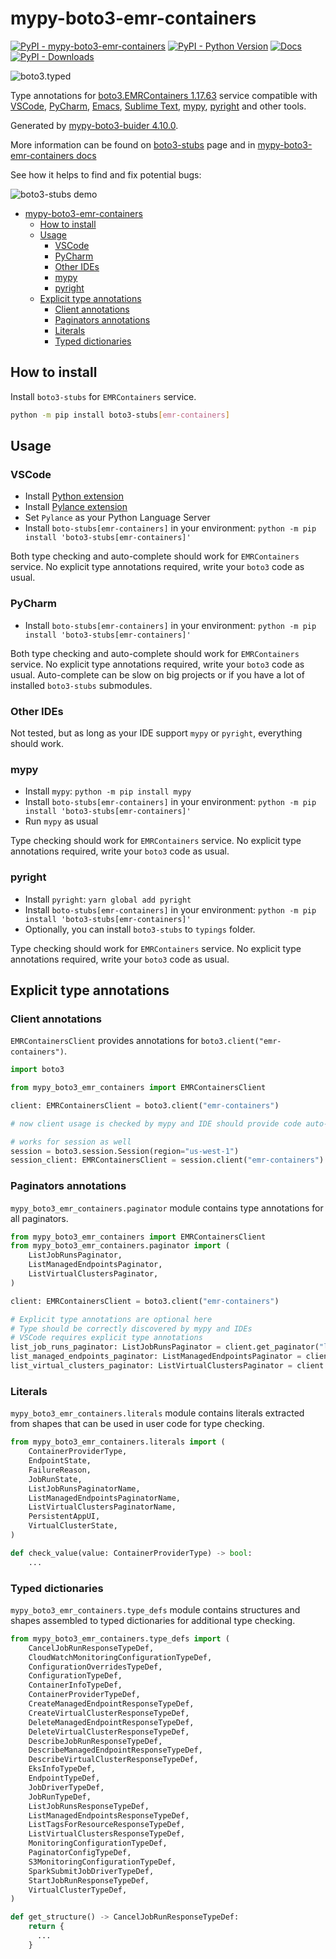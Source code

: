 # mypy-boto3-emr-containers

[![PyPI - mypy-boto3-emr-containers](https://img.shields.io/pypi/v/mypy-boto3-emr-containers.svg?color=blue)](https://pypi.org/project/mypy-boto3-emr-containers)
[![PyPI - Python Version](https://img.shields.io/pypi/pyversions/mypy-boto3-emr-containers.svg?color=blue)](https://pypi.org/project/mypy-boto3-emr-containers)
[![Docs](https://img.shields.io/readthedocs/mypy-boto3-builder.svg?color=blue)](https://mypy-boto3-builder.readthedocs.io/)
[![PyPI - Downloads](https://img.shields.io/pypi/dw/mypy-boto3-emr-containers?color=blue)](https://pypistats.org/packages/mypy-boto3-emr-containers)

![boto3.typed](https://github.com/vemel/mypy_boto3_builder/raw/master/logo.png)

Type annotations for
[boto3.EMRContainers 1.17.63](https://boto3.amazonaws.com/v1/documentation/api/1.17.63/reference/services/emr-containers.html#EMRContainers)
service compatible with [VSCode](https://code.visualstudio.com/),
[PyCharm](https://www.jetbrains.com/pycharm/),
[Emacs](https://www.gnu.org/software/emacs/),
[Sublime Text](https://www.sublimetext.com/),
[mypy](https://github.com/python/mypy),
[pyright](https://github.com/microsoft/pyright) and other tools.

Generated by
[mypy-boto3-buider 4.10.0](https://github.com/vemel/mypy_boto3_builder).

More information can be found on
[boto3-stubs](https://pypi.org/project/boto3-stubs/) page and in
[mypy-boto3-emr-containers docs](https://github.com/vemel/mypy_boto3_builder/service_docs/mypy_boto3_emr_containers/README.md)

See how it helps to find and fix potential bugs:

![boto3-stubs demo](https://github.com/vemel/mypy_boto3_builder/raw/master/demo.gif)

- [mypy-boto3-emr-containers](#mypy-boto3-emr-containers)
  - [How to install](#how-to-install)
  - [Usage](#usage)
    - [VSCode](#vscode)
    - [PyCharm](#pycharm)
    - [Other IDEs](#other-ides)
    - [mypy](#mypy)
    - [pyright](#pyright)
  - [Explicit type annotations](#explicit-type-annotations)
    - [Client annotations](#client-annotations)
    - [Paginators annotations](#paginators-annotations)
    - [Literals](#literals)
    - [Typed dictionaries](#typed-dictionaries)

## How to install

Install `boto3-stubs` for `EMRContainers` service.

```bash
python -m pip install boto3-stubs[emr-containers]
```

## Usage

### VSCode

- Install
  [Python extension](https://marketplace.visualstudio.com/items?itemName=ms-python.python)
- Install
  [Pylance extension](https://marketplace.visualstudio.com/items?itemName=ms-python.vscode-pylance)
- Set `Pylance` as your Python Language Server
- Install `boto-stubs[emr-containers]` in your environment:
  `python -m pip install 'boto3-stubs[emr-containers]'`

Both type checking and auto-complete should work for `EMRContainers` service.
No explicit type annotations required, write your `boto3` code as usual.

### PyCharm

- Install `boto-stubs[emr-containers]` in your environment:
  `python -m pip install 'boto3-stubs[emr-containers]'`

Both type checking and auto-complete should work for `EMRContainers` service.
No explicit type annotations required, write your `boto3` code as usual.
Auto-complete can be slow on big projects or if you have a lot of installed
`boto3-stubs` submodules.

### Other IDEs

Not tested, but as long as your IDE support `mypy` or `pyright`, everything
should work.

### mypy

- Install `mypy`: `python -m pip install mypy`
- Install `boto-stubs[emr-containers]` in your environment:
  `python -m pip install 'boto3-stubs[emr-containers]'`
- Run `mypy` as usual

Type checking should work for `EMRContainers` service. No explicit type
annotations required, write your `boto3` code as usual.

### pyright

- Install `pyright`: `yarn global add pyright`
- Install `boto-stubs[emr-containers]` in your environment:
  `python -m pip install 'boto3-stubs[emr-containers]'`
- Optionally, you can install `boto3-stubs` to `typings` folder.

Type checking should work for `EMRContainers` service. No explicit type
annotations required, write your `boto3` code as usual.

## Explicit type annotations

### Client annotations

`EMRContainersClient` provides annotations for
`boto3.client("emr-containers")`.

```python
import boto3

from mypy_boto3_emr_containers import EMRContainersClient

client: EMRContainersClient = boto3.client("emr-containers")

# now client usage is checked by mypy and IDE should provide code auto-complete

# works for session as well
session = boto3.session.Session(region="us-west-1")
session_client: EMRContainersClient = session.client("emr-containers")
```

### Paginators annotations

`mypy_boto3_emr_containers.paginator` module contains type annotations for all
paginators.

```python
from mypy_boto3_emr_containers import EMRContainersClient
from mypy_boto3_emr_containers.paginator import (
    ListJobRunsPaginator,
    ListManagedEndpointsPaginator,
    ListVirtualClustersPaginator,
)

client: EMRContainersClient = boto3.client("emr-containers")

# Explicit type annotations are optional here
# Type should be correctly discovered by mypy and IDEs
# VSCode requires explicit type annotations
list_job_runs_paginator: ListJobRunsPaginator = client.get_paginator("list_job_runs")
list_managed_endpoints_paginator: ListManagedEndpointsPaginator = client.get_paginator("list_managed_endpoints")
list_virtual_clusters_paginator: ListVirtualClustersPaginator = client.get_paginator("list_virtual_clusters")
```

### Literals

`mypy_boto3_emr_containers.literals` module contains literals extracted from
shapes that can be used in user code for type checking.

```python
from mypy_boto3_emr_containers.literals import (
    ContainerProviderType,
    EndpointState,
    FailureReason,
    JobRunState,
    ListJobRunsPaginatorName,
    ListManagedEndpointsPaginatorName,
    ListVirtualClustersPaginatorName,
    PersistentAppUI,
    VirtualClusterState,
)

def check_value(value: ContainerProviderType) -> bool:
    ...
```

### Typed dictionaries

`mypy_boto3_emr_containers.type_defs` module contains structures and shapes
assembled to typed dictionaries for additional type checking.

```python
from mypy_boto3_emr_containers.type_defs import (
    CancelJobRunResponseTypeDef,
    CloudWatchMonitoringConfigurationTypeDef,
    ConfigurationOverridesTypeDef,
    ConfigurationTypeDef,
    ContainerInfoTypeDef,
    ContainerProviderTypeDef,
    CreateManagedEndpointResponseTypeDef,
    CreateVirtualClusterResponseTypeDef,
    DeleteManagedEndpointResponseTypeDef,
    DeleteVirtualClusterResponseTypeDef,
    DescribeJobRunResponseTypeDef,
    DescribeManagedEndpointResponseTypeDef,
    DescribeVirtualClusterResponseTypeDef,
    EksInfoTypeDef,
    EndpointTypeDef,
    JobDriverTypeDef,
    JobRunTypeDef,
    ListJobRunsResponseTypeDef,
    ListManagedEndpointsResponseTypeDef,
    ListTagsForResourceResponseTypeDef,
    ListVirtualClustersResponseTypeDef,
    MonitoringConfigurationTypeDef,
    PaginatorConfigTypeDef,
    S3MonitoringConfigurationTypeDef,
    SparkSubmitJobDriverTypeDef,
    StartJobRunResponseTypeDef,
    VirtualClusterTypeDef,
)

def get_structure() -> CancelJobRunResponseTypeDef:
    return {
      ...
    }
```
